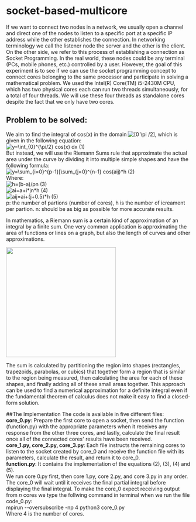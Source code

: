 # socket-based-multicore
If we want to connect two nodes in a network, we usually open a channel and direct one of the nodes to listen to a specific port at a specific IP address while the other establishes the connection.  In networking terminology we call the listener node the server and the other is the client. On the other side, we refer to this process of establishing a connection as Socket Programming. 
In the real world, these nodes could be any terminal (PCs, mobile phones, etc.) controlled by a user. However, the goal of this experiment is to see if we can use the socket programming concept to connect cores belonging to the same processor and participate in solving a mathematical problem. 
We used the Intel(R) Core(TM) i5-2430M CPU, which has two physical cores each can run two threads simultaneously, for a total of four threads. We will use these four threads as standalone cores despite the fact that we only  have two cores. 
##  Problem to be solved:
We aim to find the  integral of cos(x) in the domain <img src="https://latex.codecogs.com/svg.image?[0&space;-\pi&space;/2]" title="[0 \pi /2]" />, which is given in the following equation:<br>
<img src="https://latex.codecogs.com/svg.image?y=\int_{0}^{\pi/2}&space;cos(x)&space;dx" title="y=\int_{0}^{\pi/2} cos(x) dx" />  (1) <br>
 But instead, we will use the Riemann Sums rule that approximate the actual area under the curve by dividing it into multiple simple shapes and have the following formula:<br>
 <img src="https://latex.codecogs.com/svg.image?y=\sum_{i=0}^{p-1}[\sum_{j=0}^{n-1}&space;cos(aij)*h" title="y=\sum_{i=0}^{p-1}[\sum_{j=0}^{n-1} cos(aij)*h" /> (2) <br> 
 Where:<br>
 <img src="https://latex.codecogs.com/svg.image?h=(b-a)/pn&space;" title="h=(b-a)/pn " /> (3) <br>
 <img src="https://latex.codecogs.com/svg.image?ai=a&plus;i*n*h&space;" title="ai=a+i*jn*h " /> (4) <br>
 <img src="https://latex.codecogs.com/svg.image?aij=ai&plus;(j&plus;0.5)*h&space;" title="aij=ai+(j+0.5)*h " /> (5) <br>
 p: the number of partions (number of cores), h is the number of icreament per partion. n: should be as big as possible for more accurate results.<br>
<p>In mathematics, a Riemann sum is a certain kind of approximation of an integral by a finite sum. One very common application is approximating the area of functions or lines on a graph, but also the length of curves and other approximations. </p>
<img src="https://upload.wikimedia.org/wikipedia/commons/2/2a/Riemann_sum_convergence.png" width="300" height="300" align="center">
<p>The sum is calculated by partitioning the region into shapes (rectangles, trapezoids, parabolas, or cubics) that together form a region that is similar to the region being measured, then calculating the area for each of these shapes, and finally adding all of these small areas together. This approach can be used to find a numerical approximation for a definite integral even if the fundamental theorem of calculus does not make it easy to find a closed-form solution.</p> 
##The Implementation
The code is available in five different files: <br>
<b>core_0.py</b>: Prepare the first core to open a socket, then send the function (function.py) with the appropriate parameters when it receives any response from the other three cores, and lastly, calculate the final result once all of the connected cores' results have been received. <br>
<b>core_1.py, core_2.py, core_3.py</b>: Each file instructs the remaining cores to listen to the socket created by core_0 and receive the function file with its parameters, calculate the result, and return it to core_0. <br>
<b>function.py</b>: It contains the implementation of the equations (2), (3), (4) and (5). <br>
We run core 0.py first, then core 1.py, core 2.py, and core 3.py in any order. The core_0 will wait until it receives the final partial integral before displaying the final integral. 
To make the core_0 expect receiving output from <i>n</i> cores we type the follwing command in terminal when we run the file code_0.py: <br>
mpirun --oversubscribe -np 4 python3 core_0.py <br>
Where 4 is the number of cores.
